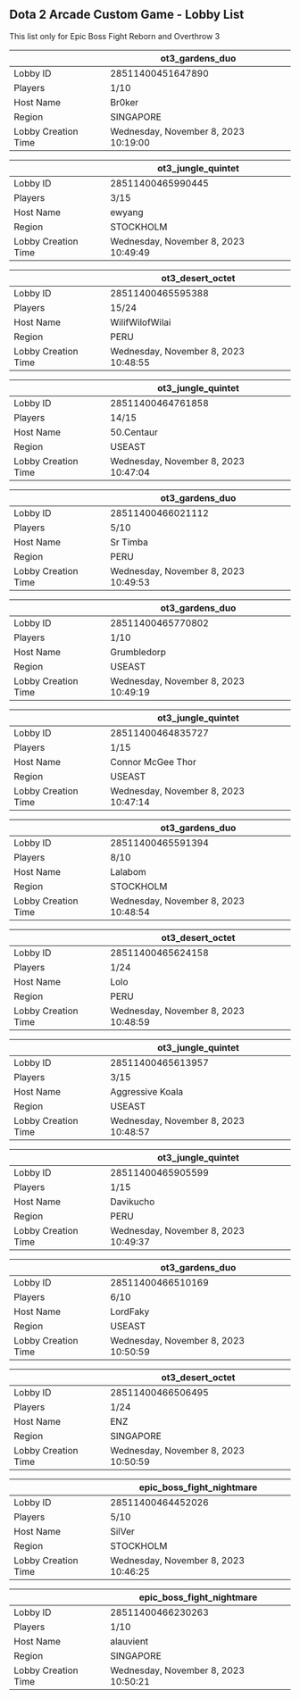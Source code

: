 ## Dota 2 Arcade Custom Game - Lobby List

This list only for Epic Boss Fight Reborn and Overthrow 3

|  | ot3_gardens_duo |
| ------ | ------ |
| Lobby ID | 28511400451647890 |
| Players | 1/10 |
| Host Name | Br0ker |
| Region | SINGAPORE |
| Lobby Creation Time | Wednesday, November 8, 2023 10:19:00 |


|  | ot3_jungle_quintet |
| ------ | ------ |
| Lobby ID | 28511400465990445 |
| Players | 3/15 |
| Host Name | ewyang |
| Region | STOCKHOLM |
| Lobby Creation Time | Wednesday, November 8, 2023 10:49:49 |


|  | ot3_desert_octet |
| ------ | ------ |
| Lobby ID | 28511400465595388 |
| Players | 15/24 |
| Host Name | WilifWilofWilai |
| Region | PERU |
| Lobby Creation Time | Wednesday, November 8, 2023 10:48:55 |


|  | ot3_jungle_quintet |
| ------ | ------ |
| Lobby ID | 28511400464761858 |
| Players | 14/15 |
| Host Name | 50.Centaur |
| Region | USEAST |
| Lobby Creation Time | Wednesday, November 8, 2023 10:47:04 |


|  | ot3_gardens_duo |
| ------ | ------ |
| Lobby ID | 28511400466021112 |
| Players | 5/10 |
| Host Name | Sr Timba |
| Region | PERU |
| Lobby Creation Time | Wednesday, November 8, 2023 10:49:53 |


|  | ot3_gardens_duo |
| ------ | ------ |
| Lobby ID | 28511400465770802 |
| Players | 1/10 |
| Host Name | Grumbledorp |
| Region | USEAST |
| Lobby Creation Time | Wednesday, November 8, 2023 10:49:19 |


|  | ot3_jungle_quintet |
| ------ | ------ |
| Lobby ID | 28511400464835727 |
| Players | 1/15 |
| Host Name | Connor McGee Thor |
| Region | USEAST |
| Lobby Creation Time | Wednesday, November 8, 2023 10:47:14 |


|  | ot3_gardens_duo |
| ------ | ------ |
| Lobby ID | 28511400465591394 |
| Players | 8/10 |
| Host Name | Lalabom |
| Region | STOCKHOLM |
| Lobby Creation Time | Wednesday, November 8, 2023 10:48:54 |


|  | ot3_desert_octet |
| ------ | ------ |
| Lobby ID | 28511400465624158 |
| Players | 1/24 |
| Host Name | Lolo |
| Region | PERU |
| Lobby Creation Time | Wednesday, November 8, 2023 10:48:59 |


|  | ot3_jungle_quintet |
| ------ | ------ |
| Lobby ID | 28511400465613957 |
| Players | 3/15 |
| Host Name | Aggressive Koala |
| Region | USEAST |
| Lobby Creation Time | Wednesday, November 8, 2023 10:48:57 |


|  | ot3_jungle_quintet |
| ------ | ------ |
| Lobby ID | 28511400465905599 |
| Players | 1/15 |
| Host Name | Davikucho |
| Region | PERU |
| Lobby Creation Time | Wednesday, November 8, 2023 10:49:37 |


|  | ot3_gardens_duo |
| ------ | ------ |
| Lobby ID | 28511400466510169 |
| Players | 6/10 |
| Host Name | LordFaky |
| Region | USEAST |
| Lobby Creation Time | Wednesday, November 8, 2023 10:50:59 |


|  | ot3_desert_octet |
| ------ | ------ |
| Lobby ID | 28511400466506495 |
| Players | 1/24 |
| Host Name | ENZ |
| Region | SINGAPORE |
| Lobby Creation Time | Wednesday, November 8, 2023 10:50:59 |


|  | epic_boss_fight_nightmare |
| ------ | ------ |
| Lobby ID | 28511400464452026 |
| Players | 5/10 |
| Host Name | SilVer |
| Region | STOCKHOLM |
| Lobby Creation Time | Wednesday, November 8, 2023 10:46:25 |


|  | epic_boss_fight_nightmare |
| ------ | ------ |
| Lobby ID | 28511400466230263 |
| Players | 1/10 |
| Host Name | alauvient |
| Region | SINGAPORE |
| Lobby Creation Time | Wednesday, November 8, 2023 10:50:21 |


